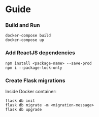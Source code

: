 # Guide

### Build and Run
```
docker-compose build
docker-compose up
```

### Add ReactJS dependencies
```
npm install <package-name> --save-prod
npm i --package-lock-only
```

### Create Flask migrations

Inside Docker container:
```
flask db init
flask db migrate -m <migration-message>
flask db upgrade
```